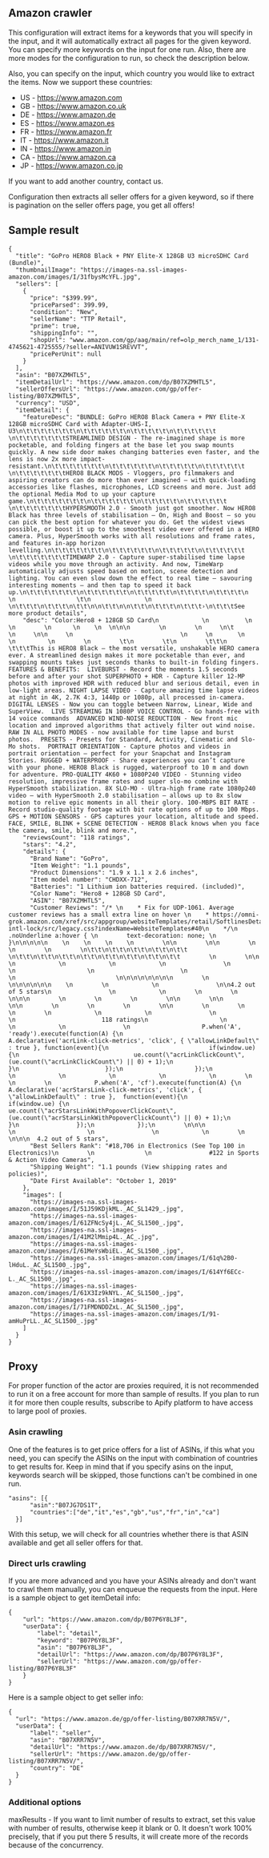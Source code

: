 ## Amazon crawler

This configuration will extract items for a keywords that you will specify in the input, and it will automatically extract all pages for the given keyword.
You can specify more keywords on the input for one run. Also, there are more modes for the configuration to run, so check the description below.

Also, you can specify on the input, which country you would like to extract the items.
Now we support these countries:
* US - https://www.amazon.com
* GB - https://www.amazon.co.uk
* DE - https://www.amazon.de
* ES - https://www.amazon.es
* FR - https://www.amazon.fr
* IT - https://www.amazon.it
* IN - https://www.amazon.in
* CA - https://www.amazon.ca
* JP - https://www.amazon.co.jp

If you want to add another country, contact us.

Configuration then extracts all seller offers for a given keyword, so if there is pagination on the seller offers page, you get all offers!

## Sample result
```
{
  "title": "GoPro HERO8 Black + PNY Elite-X 128GB U3 microSDHC Card (Bundle)",
  "thumbnailImage": "https://images-na.ssl-images-amazon.com/images/I/31fbysMcYFL.jpg",
  "sellers": [
    {
      "price": "$399.99",
      "priceParsed": 399.99,
      "condition": "New",
      "sellerName": "TTP Retail",
      "prime": true,
      "shippingInfo": "",
      "shopUrl": "www.amazon.com/gp/aag/main/ref=olp_merch_name_1/131-4745621-4725555/?seller=ANIVUW1SREVVT",
      "pricePerUnit": null
    }
  ],
  "asin": "B07XZMHTL5",
  "itemDetailUrl": "https://www.amazon.com/dp/B07XZMHTL5",
  "sellerOffersUrl": "https://www.amazon.com/gp/offer-listing/B07XZMHTL5",
  "currency": "USD",
  "itemDetail": {
    "featureDesc": "BUNDLE: GoPro HERO8 Black Camera + PNY Elite-X 128GB microSDHC Card with Adapter-UHS-I, U3\n\t\t\t\t\t\t\t\n\t\t\t\t\t\t\n\t\t\t\t\t\n\t\t\t\t\t\t \n\t\t\t\t\t\t\tSTREAMLINED DESIGN - The re-imagined shape is more pocketable, and folding fingers at the base let you swap mounts quickly. A new side door makes changing batteries even faster, and the lens is now 2x more impact-resistant.\n\t\t\t\t\t\t\t\n\t\t\t\t\t\t\n\t\t\t\t\t\n\t\t\t\t\t\t \n\t\t\t\t\t\t\tHERO8 BLACK MODS - Vloggers, pro filmmakers and aspiring creators can do more than ever imagined – with quick-loading accessories like flashes, microphones, LCD screens and more. Just add the optional Media Mod to up your capture game.\n\t\t\t\t\t\t\t\n\t\t\t\t\t\t\n\t\t\t\t\t\n\t\t\t\t\t\t \n\t\t\t\t\t\t\tHYPERSMOOTH 2.0 - Smooth just got smoother. Now HERO8 Black has three levels of stabilisation – On, High and Boost – so you can pick the best option for whatever you do. Get the widest views possible, or boost it up to the smoothest video ever offered in a HERO camera. Plus, HyperSmooth works with all resolutions and frame rates, and features in-app horizon levelling.\n\t\t\t\t\t\t\t\n\t\t\t\t\t\t\n\t\t\t\t\t\n\t\t\t\t\t\t \n\t\t\t\t\t\t\tTIMEWARP 2.0 - Capture super-stabilised time lapse videos while you move through an activity. And now, TimeWarp automatically adjusts speed based on motion, scene detection and lighting. You can even slow down the effect to real time – savouring interesting moments – and then tap to speed it back up.\n\t\t\t\t\t\t\t\n\t\t\t\t\t\t\n\t\t\t\t\t\n\t\t\t\t\n\t\t\t\t\n                \n                 \t\n               \n               \n\t\t\t\n\t\t\t\n\t\t\n\n\t\t\n\n\t\t\n\t\t\t\n\t\t\t›\n\t\t\tSee more product details",
    "desc": "Color:Hero8 + 128GB SD Card\n            \n          \n          \n        \n      \n    \n  \n\n\n        \n        \n     \n\t       \n     \n\n     \n                              \n     \n       \n        \n         \n        \n        \t\n        \t\n        \t\t\n        \t\t\tThis is HERO8 Black – the most versatile, unshakable HERO camera ever. A streamlined design makes it more pocketable than ever, and swapping mounts takes just seconds thanks to built-in folding fingers. FEATURES & BENEFITS:  LIVEBURST - Record the moments 1.5 seconds before and after your shot SUPERPHOTO + HDR - Capture killer 12-MP photos with improved HDR with reduced blur and serious detail, even in low-light areas. NIGHT LAPSE VIDEO - Capture amazing time lapse videos at night in 4K, 2.7K 4:3, 1440p or 1080p, all processed in-camera. DIGITAL LENSES - Now you can toggle between Narrow, Linear, Wide and SuperView.  LIVE STREAMING IN 1080P VOICE CONTROL - Go hands-free with 14 voice commands  ADVANCED WIND-NOISE REDUCTION - New front mic location and improved algorithms that actively filter out wind noise. RAW IN ALL PHOTO MODES - now available for time lapse and burst photos.  PRESETS - Presets for Standard, Activity, Cinematic and Slo-Mo shots.  PORTRAIT ORIENTATION - Capture photos and videos in portrait orientation – perfect for your Snapchat and Instagram Stories. RUGGED + WATERPROOF - Share experiences you can’t capture with your phone. HERO8 Black is rugged, waterproof to 10 m and down for adventure. PRO-QUALITY 4K60 + 1080P240 VIDEO - Stunning video resolution, impressive frame rates and super slo-mo combine with HyperSmooth stabilization. 8X SLO-MO - Ultra-high frame rate 1080p240 video – with HyperSmooth 2.0 stabilisation – allows up to 8x slow motion to relive epic moments in all their glory. 100-MBPS BIT RATE - Record studio-quality footage with bit rate options of up to 100 Mbps. GPS + MOTION SENSORS - GPS captures your location, altitude and speed.  FACE, SMILE, BLINK + SCENE DETECTION - HERO8 Black knows when you face the camera, smile, blink and more.",
    "reviewsCount": "118 ratings",
    "stars": "4.2",
    "details": {
      "Brand Name": "GoPro",
      "Item Weight": "1.1 pounds",
      "Product Dimensions": "1.9 x 1.1 x 2.6 inches",
      "Item model number": "CHDXX-712",
      "Batteries": "1 Lithium ion batteries required. (included)",
      "Color Name": "Hero8 + 128GB SD Card",
      "ASIN": "B07XZMHTL5",
      "Customer Reviews": "/* \n    * Fix for UDP-1061. Average customer reviews has a small extra line on hover \n    * https://omni-grok.amazon.com/xref/src/appgroup/websiteTemplates/retail/SoftlinesDetailPageAssets/udp-intl-lock/src/legacy.css?indexName=WebsiteTemplates#40\n    */\n    .noUnderline a:hover { \n        text-decoration: none; \n    }\n\n\n\n\n    \n    \n    \n    \n        \n\n        \n\n        \n        \n        \n        \n\t\t\n\t\t\n\t\t\n\t\t\n\t\t        \n\t\t\n\t\t\n\t\t\n\t\t\n\t\t\n\t\t\n\t\t\n\t\t        \n        \n\n        \n            \n            \n            \n                \n                \n                    \n                        \n                        \n                            \n\n\n\n\n\n\n\n        \n            \n\n\n\n\n\n    \n        \n            \n                \n\n4.2 out of 5 stars\n                \n            \n        \n        \n    \n\n\n        \n        \n        \n        \n\n        \n\n        \n\n        \n        \n        \n        \n\n        \n        \n        \n        \n            \n            \n                \n                    \n                        118 ratings\n                    \n                \n            \n                \n                    P.when('A', 'ready').execute(function(A) {\n                        A.declarative('acrLink-click-metrics', 'click', { \"allowLinkDefault\" : true }, function(event){\n                            if(window.ue) {\n                                ue.count(\"acrLinkClickCount\", (ue.count(\"acrLinkClickCount\") || 0) + 1);\n                            }\n                        });\n                    });\n                \n            \n            \n            \n            \n        \n        \n        \n            P.when('A', 'cf').execute(function(A) {\n                A.declarative('acrStarsLink-click-metrics', 'click', { \"allowLinkDefault\" : true },  function(event){\n                    if(window.ue) {\n                        ue.count(\"acrStarsLinkWithPopoverClickCount\", (ue.count(\"acrStarsLinkWithPopoverClickCount\") || 0) + 1);\n                    }\n                });\n            });\n        \n\n\n                        \n                    \n                \n            \n        \n    \n\n\n  4.2 out of 5 stars",
      "Best Sellers Rank": "#18,706 in Electronics (See Top 100 in Electronics)\n        \n              \n                #122 in Sports & Action Video Cameras",
      "Shipping Weight": "1.1 pounds (View shipping rates and policies)",
      "Date First Available": "October 1, 2019"
    },
    "images": [
      "https://images-na.ssl-images-amazon.com/images/I/51J59KDjkML._AC_SL1429_.jpg",
      "https://images-na.ssl-images-amazon.com/images/I/61ZFNcSy4jL._AC_SL1500_.jpg",
      "https://images-na.ssl-images-amazon.com/images/I/41M2lMmip4L._AC_.jpg",
      "https://images-na.ssl-images-amazon.com/images/I/61MeYsWbiEL._AC_SL1500_.jpg",
      "https://images-na.ssl-images-amazon.com/images/I/61q%2B0-lHduL._AC_SL1500_.jpg",
      "https://images-na.ssl-images-amazon.com/images/I/614Yf6ECc-L._AC_SL1500_.jpg",
      "https://images-na.ssl-images-amazon.com/images/I/61X3Iz9kNYL._AC_SL1500_.jpg",
      "https://images-na.ssl-images-amazon.com/images/I/71FMDNDDZxL._AC_SL1500_.jpg",
      "https://images-na.ssl-images-amazon.com/images/I/91-amHuPrLL._AC_SL1500_.jpg"
    ]
  }
}
```
## Proxy
For proper function of the actor are proxies required, it is not recommended to run it on a free account for more than sample of results.
If you plan to run it for more then couple results, subscribe to Apify platform to have access to large pool of proxies.

### Asin crawling
One of the features is to get price offers for a list of ASINs, if this what you need, you can specify the ASINs on the input with combination of countries to get results for.
Keep in mind that if you specify asins on the input, keywords search will be skipped, those functions can't be combined in one run.
```
"asins": [{
      "asin":"B07JG7DS1T",
      "countries":["de","it","es","gb","us","fr","in","ca"]
  }]
```
With this setup, we will check for all countries whether there is that ASIN available and get all seller offers for that.
### Direct urls crawling
If you are more advanced and you have your ASINs already and don't want to crawl them manually, you can enqueue the requests from the input.
Here is a sample object to get itemDetail info:
```
{
    "url": "https://www.amazon.com/dp/B07P6Y8L3F",
    "userData": {
        "label": "detail",
        "keyword": "B07P6Y8L3F",
        "asin": "B07P6Y8L3F",
        "detailUrl": "https://www.amazon.com/dp/B07P6Y8L3F",
        "sellerUrl": "https://www.amazon.com/gp/offer-listing/B07P6Y8L3F"
    }
}
```
Here is a sample object to get seller info:
```
{
  "url": "https://www.amazon.de/gp/offer-listing/B07XRR7N5V/",
  "userData": {
      "label": "seller",
      "asin": "B07XRR7N5V",
      "detailUrl": "https://www.amazon.de/dp/B07XRR7N5V/",
      "sellerUrl": "https://www.amazon.de/gp/offer-listing/B07XRR7N5V/",
      "country": "DE"
  }
}
```
### Additional options
maxResults - If you want to limit number of results to extract, set this value with number of results, otherwise keep it blank or 0. It doesn't work 100% precisely, that if you put there 5 results, it will create more of the records because of the concurrency.
